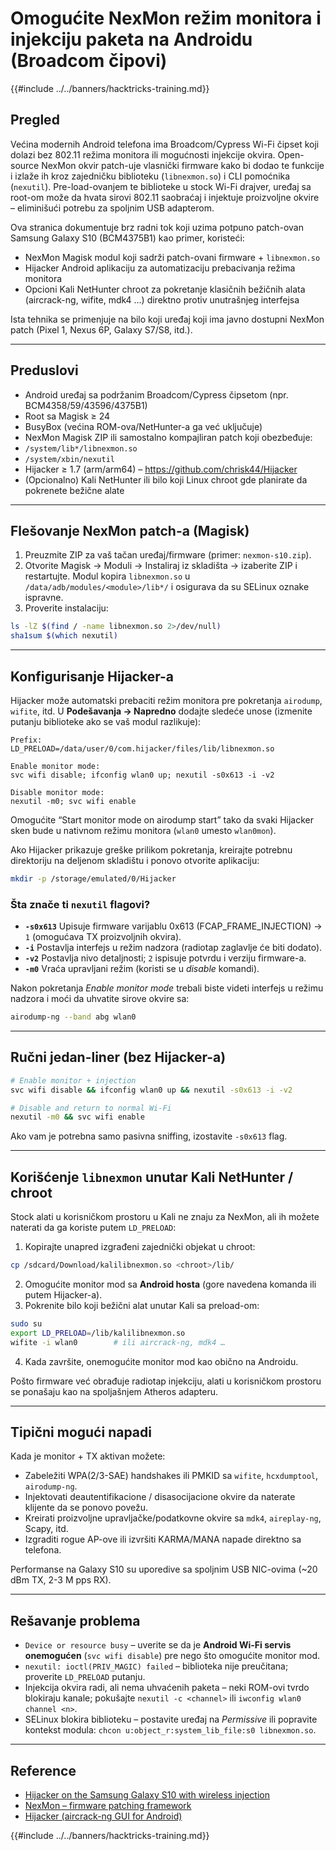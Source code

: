 # Omogućite NexMon režim monitora i injekciju paketa na Androidu (Broadcom čipovi)

{{#include ../../banners/hacktricks-training.md}}

## Pregled
Većina modernih Android telefona ima Broadcom/Cypress Wi-Fi čipset koji dolazi bez 802.11 režima monitora ili mogućnosti injekcije okvira. Open-source NexMon okvir patch-uje vlasnički firmware kako bi dodao te funkcije i izlaže ih kroz zajedničku biblioteku (`libnexmon.so`) i CLI pomoćnika (`nexutil`). Pre-load-ovanjem te biblioteke u stock Wi-Fi drajver, uređaj sa root-om može da hvata sirovi 802.11 saobraćaj i injektuje proizvoljne okvire – eliminišući potrebu za spoljnim USB adapterom.

Ova stranica dokumentuje brz radni tok koji uzima potpuno patch-ovan Samsung Galaxy S10 (BCM4375B1) kao primer, koristeći:

* NexMon Magisk modul koji sadrži patch-ovani firmware + `libnexmon.so`
* Hijacker Android aplikaciju za automatizaciju prebacivanja režima monitora
* Opcioni Kali NetHunter chroot za pokretanje klasičnih bežičnih alata (aircrack-ng, wifite, mdk4 …) direktno protiv unutrašnjeg interfejsa

Ista tehnika se primenjuje na bilo koji uređaj koji ima javno dostupni NexMon patch (Pixel 1, Nexus 6P, Galaxy S7/S8, itd.).

---

## Preduslovi
* Android uređaj sa podržanim Broadcom/Cypress čipsetom (npr. BCM4358/59/43596/4375B1)
* Root sa Magisk ≥ 24
* BusyBox (većina ROM-ova/NetHunter-a ga već uključuje)
* NexMon Magisk ZIP ili samostalno kompajliran patch koji obezbeđuje:
* `/system/lib*/libnexmon.so`
* `/system/xbin/nexutil`
* Hijacker ≥ 1.7 (arm/arm64) – https://github.com/chrisk44/Hijacker
* (Opcionalno) Kali NetHunter ili bilo koji Linux chroot gde planirate da pokrenete bežične alate

---

## Flešovanje NexMon patch-a (Magisk)
1. Preuzmite ZIP za vaš tačan uređaj/firmware (primer: `nexmon-s10.zip`).
2. Otvorite Magisk -> Moduli -> Instaliraj iz skladišta -> izaberite ZIP i restartujte.
Modul kopira `libnexmon.so` u `/data/adb/modules/<module>/lib*/` i osigurava da su SELinux oznake ispravne.
3. Proverite instalaciju:
```bash
ls -lZ $(find / -name libnexmon.so 2>/dev/null)
sha1sum $(which nexutil)
```

---

## Konfigurisanje Hijacker-a
Hijacker može automatski prebaciti režim monitora pre pokretanja `airodump`, `wifite`, itd.  U **Podešavanja -> Napredno** dodajte sledeće unose (izmenite putanju biblioteke ako se vaš modul razlikuje):
```
Prefix:
LD_PRELOAD=/data/user/0/com.hijacker/files/lib/libnexmon.so

Enable monitor mode:
svc wifi disable; ifconfig wlan0 up; nexutil -s0x613 -i -v2

Disable monitor mode:
nexutil -m0; svc wifi enable
```
Omogućite “Start monitor mode on airodump start” tako da svaki Hijacker sken bude u nativnom režimu monitora (`wlan0` umesto `wlan0mon`).

Ako Hijacker prikazuje greške prilikom pokretanja, kreirajte potrebnu direktoriju na deljenom skladištu i ponovo otvorite aplikaciju:
```bash
mkdir -p /storage/emulated/0/Hijacker
```
### Šta znače ti `nexutil` flagovi?
* **`-s0x613`**   Upisuje firmware varijablu 0x613 (FCAP_FRAME_INJECTION) → `1` (omogućava TX proizvoljnih okvira).
* **`-i`**         Postavlja interfejs u režim nadzora (radiotap zaglavlje će biti dodato).
* **`-v2`**        Postavlja nivo detaljnosti; `2` ispisuje potvrdu i verziju firmware-a.
* **`-m0`**        Vraća upravljani režim (koristi se u *disable* komandi).

Nakon pokretanja *Enable monitor mode* trebali biste videti interfejs u režimu nadzora i moći da uhvatite sirove okvire sa:
```bash
airodump-ng --band abg wlan0
```
---

## Ručni jedan-liner (bez Hijacker-a)
```bash
# Enable monitor + injection
svc wifi disable && ifconfig wlan0 up && nexutil -s0x613 -i -v2

# Disable and return to normal Wi-Fi
nexutil -m0 && svc wifi enable
```
Ako vam je potrebna samo pasivna sniffing, izostavite `-s0x613` flag.

---

## Korišćenje `libnexmon` unutar Kali NetHunter / chroot
Stock alati u korisničkom prostoru u Kali ne znaju za NexMon, ali ih možete naterati da ga koriste putem `LD_PRELOAD`:

1. Kopirajte unapred izgrađeni zajednički objekat u chroot:
```bash
cp /sdcard/Download/kalilibnexmon.so <chroot>/lib/
```
2. Omogućite monitor mod sa **Android hosta** (gore navedena komanda ili putem Hijacker-a).
3. Pokrenite bilo koji bežični alat unutar Kali sa preload-om:
```bash
sudo su
export LD_PRELOAD=/lib/kalilibnexmon.so
wifite -i wlan0        # ili aircrack-ng, mdk4 …
```
4. Kada završite, onemogućite monitor mod kao obično na Androidu.

Pošto firmware već obrađuje radiotap injekciju, alati u korisničkom prostoru se ponašaju kao na spoljašnjem Atheros adapteru.

---

## Tipični mogući napadi
Kada je monitor + TX aktivan možete:
* Zabeležiti WPA(2/3-SAE) handshakes ili PMKID sa `wifite`, `hcxdumptool`, `airodump-ng`.
* Injektovati deautentifikacione / disasocijacione okvire da naterate klijente da se ponovo povežu.
* Kreirati proizvoljne upravljačke/podatkovne okvire sa `mdk4`, `aireplay-ng`, Scapy, itd.
* Izgraditi rogue AP-ove ili izvršiti KARMA/MANA napade direktno sa telefona.

Performanse na Galaxy S10 su uporedive sa spoljnim USB NIC-ovima (~20 dBm TX, 2-3 M pps RX).

---

## Rešavanje problema
* `Device or resource busy` – uverite se da je **Android Wi-Fi servis onemogućen** (`svc wifi disable`) pre nego što omogućite monitor mod.
* `nexutil: ioctl(PRIV_MAGIC) failed` – biblioteka nije preučitana; proverite `LD_PRELOAD` putanju.
* Injekcija okvira radi, ali nema uhvaćenih paketa – neki ROM-ovi tvrdo blokiraju kanale; pokušajte `nexutil -c <channel>` ili `iwconfig wlan0 channel <n>`.
* SELinux blokira biblioteku – postavite uređaj na *Permissive* ili popravite kontekst modula: `chcon u:object_r:system_lib_file:s0 libnexmon.so`.

---

## Reference
* [Hijacker on the Samsung Galaxy S10 with wireless injection](https://forums.kali.org/t/hijacker-on-the-samsung-galaxy-s10-with-wireless-injection/10305)
* [NexMon – firmware patching framework](https://github.com/seemoo-lab/nexmon)
* [Hijacker (aircrack-ng GUI for Android)](https://github.com/chrisk44/Hijacker)

{{#include ../../banners/hacktricks-training.md}}
